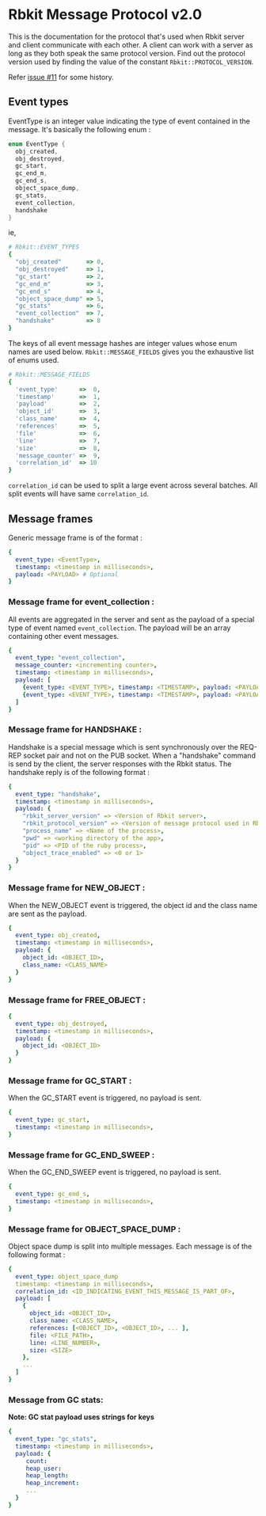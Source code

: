# Rbkit Message Protocol v2.0

This is the documentation for the protocol that's used when Rbkit server
and client communicate with each other. A client can work with a server
as long as they both speak the same protocol version. Find out the protocol
version used by finding the value of the constant `Rbkit::PROTOCOL_VERSION`.

Refer [issue #11](https://github.com/code-mancers/rbkit/issues/11) for some history.

## Event types

EventType is an integer value indicating the type of event
contained in the message. It's basically the following enum : 

```c
enum EventType {
  obj_created,
  obj_destroyed,
  gc_start,
  gc_end_m,
  gc_end_s,
  object_space_dump,
  gc_stats,
  event_collection,
  handshake
}
```

ie, 

```ruby
# Rbkit::EVENT_TYPES
{
  "obj_created"       => 0,
  "obj_destroyed"     => 1,
  "gc_start"          => 2,
  "gc_end_m"          => 3,
  "gc_end_s"          => 4,
  "object_space_dump" => 5,
  "gc_stats"          => 6,
  "event_collection"  => 7,
  "handshake"         => 8
}
```

The keys of all event message hashes are integer values whose enum names
are used below. `Rbkit::MESSAGE_FIELDS` gives you the exhaustive list of
enums used. 

```ruby
# Rbkit::MESSAGE_FIELDS
{
  'event_type'      =>  0,
  'timestamp'       =>  1,
  'payload'         =>  2,
  'object_id'       =>  3,
  'class_name'      =>  4,
  'references'      =>  5,
  'file'            =>  6,
  'line'            =>  7,
  'size'            =>  8,
  'message_counter' =>  9,
  'correlation_id'  => 10
}
```

`correlation_id` can be used to split a large event across several batches.
All split events will have same `correlation_id`.

## Message frames

Generic message frame is of the format :

```yaml
{
  event_type: <EventType>,
  timestamp: <timestamp in milliseconds>,
  payload: <PAYLOAD> # Optional
}
```

### Message frame for event_collection :

All events are aggregated in the server and sent as the payload of a special
type of event named `event_collection`. The payload will be an array containing
other event messages.

```yaml
{
  event_type: "event_collection",
  message_counter: <incrementing counter>,
  timestamp: <timestamp in milliseconds>,
  payload: [
    {event_type: <EVENT_TYPE>, timestamp: <TIMESTAMP>, payload: <PAYLOAD>},
    {event_type: <EVENT_TYPE>, timestamp: <TIMESTAMP>, payload: <PAYLOAD>}
  ]
}
```

### Message frame for HANDSHAKE :

Handshake is a special message which is sent synchronously over the REQ-REP
socket pair and not on the PUB socket. When a "handshake" command is send by
the client, the server responses with the Rbkit status. The handshake reply
is of the following format :

```yaml
{
  event_type: "handshake",
  timestamp: <timestamp in milliseconds>,
  payload: {
    "rbkit_server_version" => <Version of Rbkit server>,
    "rbkit_protocol_version" => <Version of message protocol used in Rbkit server>,
    "process_name" => <Name of the process>,
    "pwd" => <working directory of the app>,
    "pid" => <PID of the ruby process>,
    "object_trace_enabled" => <0 or 1>
  }
}
```

### Message frame for NEW_OBJECT :

When the NEW_OBJECT event is triggered, the object id and the class name
are sent as the payload.

```yaml
{
  event_type: obj_created,
  timestamp: <timestamp in milliseconds>,
  payload: {
    object_id: <OBJECT_ID>,
    class_name: <CLASS_NAME>
  }
}
```

### Message frame for FREE_OBJECT :

```yaml
{
  event_type: obj_destroyed,
  timestamp: <timestamp in milliseconds>,
  payload: {
    object_id: <OBJECT_ID>
  }
}
```

### Message frame for GC_START :

When the GC_START event is triggered, no payload is sent.

```yaml
{
  event_type: gc_start,
  timestamp: <timestamp in milliseconds>,
}
```

### Message frame for GC_END_SWEEP :

When the GC_END_SWEEP event is triggered, no payload is sent.

```yaml
{
  event_type: gc_end_s,
  timestamp: <timestamp in milliseconds>,
}
```

### Message frame for OBJECT_SPACE_DUMP :

Object space dump is split into multiple messages. Each message is of
the following format :

```yaml
{
  event_type: object_space_dump
  timestamp: <timestamp in milliseconds>,
  correlation_id: <ID_INDICATING_EVENT_THIS_MESSAGE_IS_PART_OF>,
  payload: [
    {
      object_id: <OBJECT_ID>,
      class_name: <CLASS_NAME>,
      references: [<OBJECT_ID>, <OBJECT_ID>, ... ],
      file: <FILE_PATH>,
      line: <LINE_NUMBER>,
      size: <SIZE>
    },
    ...
  ]
}
```

### Message from GC stats:
**Note: GC stat payload uses strings for keys**

```yaml
{
  event_type: "gc_stats",
  timestamp: <timestamp in milliseconds>,
  payload: {
     count:
     heap_user:
     heap_length:
     heap_increment:
     ...
  }
}
```
